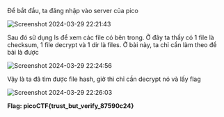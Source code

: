 Để bắt đầu, ta đăng nhập vào server của pico

![Screenshot 2024-03-29 22:21:43](https://github.com/anhshidou/picoCTF2024/assets/120787381/4fab6919-a7e2-4291-a0e2-0055c5130011)

Sau đó sử dụng ls để xem các file có bên trong. Ở đây ta thấy có 1 file là checksum, 1 file decrypt và 1 dir là files. Ở bài này, ta chỉ cần làm theo đề bài là được

![Screenshot 2024-03-29 22:24:56](https://github.com/anhshidou/picoCTF2024/assets/120787381/ef4b19a7-4c51-4d5a-9a43-db8f1b8b0131)

Vậy là ta đã tìm được file hash, giờ thì chỉ cần decrypt nó và lấy flag

![Screenshot 2024-03-29 22:26:03](https://github.com/anhshidou/picoCTF2024/assets/120787381/1de64879-e97c-4151-8aa8-0cadf3db986b)

**Flag: picoCTF{trust_but_verify_87590c24}**
